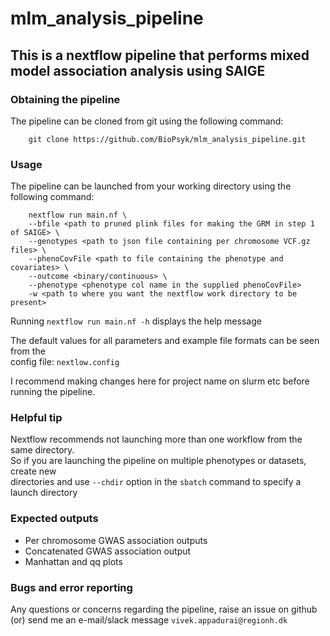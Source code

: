 # mlm_analysis_pipeline

## This is a nextflow pipeline that performs mixed model association analysis using SAIGE

### Obtaining the pipeline

The pipeline can be cloned from git using the following command:

        git clone https://github.com/BioPsyk/mlm_analysis_pipeline.git

### Usage

The pipeline can be launched from your working directory using the following command:

        nextflow run main.nf \
        --bfile <path to pruned plink files for making the GRM in step 1 of SAIGE> \
        --genotypes <path to json file containing per chromosome VCF.gz files> \
        --phenoCovFile <path to file containing the phenotype and covariates> \
        --outcome <binary/continuous> \
        --phenotype <phenotype col name in the supplied phenoCovFile>
        -w <path to where you want the nextflow work directory to be present>

Running `nextflow run main.nf -h` displays the help message

The default values for all parameters and example file formats can be seen from the</br> 
config file: `nextlow.config`

I recommend making changes here for project name on slurm etc before running the pipeline.

### Helpful tip

Nextflow recommends not launching more than one workflow from the same directory. </br>
So if you are launching the pipeline on multiple phenotypes or datasets, create new </br>
directories and use `--chdir` option in the `sbatch` command to specify a launch directory

### Expected outputs

* Per chromosome GWAS association outputs
* Concatenated GWAS association output
* Manhattan and qq plots

### Bugs and error reporting

Any questions or concerns regarding the pipeline, raise an issue on github
(or) send me an e-mail/slack message `vivek.appadurai@regionh.dk`
